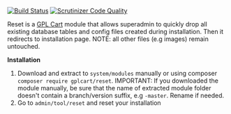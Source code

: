 [![Build Status](https://scrutinizer-ci.com/g/gplcart/reset/badges/build.png?b=master)](https://scrutinizer-ci.com/g/gplcart/reset/build-status/master)
[![Scrutinizer Code Quality](https://scrutinizer-ci.com/g/gplcart/reset/badges/quality-score.png?b=master)](https://scrutinizer-ci.com/g/gplcart/reset/?branch=master)

Reset is a [GPL Cart](https://github.com/gplcart/gplcart) module that allows superadmin to quickly drop all existing database tables and config files created during installation. Then it redirects to installation page. NOTE: all other files (e.g images) remain untouched.


**Installation**

1. Download and extract to `system/modules` manually or using composer `composer require gplcart/reset`. IMPORTANT: If you downloaded the module manually, be sure that the name of extracted module folder doesn't contain a branch/version suffix, e.g `-master`. Rename if needed.
2. Go to `admin/tool/reset` and reset your installation
